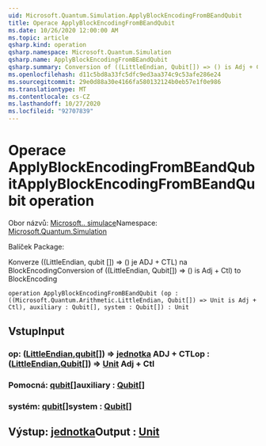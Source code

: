 ```yaml
---
uid: Microsoft.Quantum.Simulation.ApplyBlockEncodingFromBEandQubit
title: Operace ApplyBlockEncodingFromBEandQubit
ms.date: 10/26/2020 12:00:00 AM
ms.topic: article
qsharp.kind: operation
qsharp.namespace: Microsoft.Quantum.Simulation
qsharp.name: ApplyBlockEncodingFromBEandQubit
qsharp.summary: Conversion of ((LittleEndian, Qubit[]) => () is Adj + Ctl) to BlockEncoding
ms.openlocfilehash: d11c5bd8a33fc5dfc9ed3aa374c9c53afe286e24
ms.sourcegitcommit: 29e0d88a30e4166fa580132124b0eb57e1f0e986
ms.translationtype: MT
ms.contentlocale: cs-CZ
ms.lasthandoff: 10/27/2020
ms.locfileid: "92707839"
---
```

# <a name="applyblockencodingfrombeandqubit-operation"></a><span data-ttu-id="96a96-102">Operace ApplyBlockEncodingFromBEandQubit</span><span class="sxs-lookup"><span data-stu-id="96a96-102">ApplyBlockEncodingFromBEandQubit operation</span></span>

<span data-ttu-id="96a96-103">Obor názvů: [Microsoft.. simulace](xref:Microsoft.Quantum.Simulation)</span><span class="sxs-lookup"><span data-stu-id="96a96-103">Namespace: [Microsoft.Quantum.Simulation](xref:Microsoft.Quantum.Simulation)</span></span>

<span data-ttu-id="96a96-104">Balíček [](https://nuget.org/packages/)</span><span class="sxs-lookup"><span data-stu-id="96a96-104">Package: [](https://nuget.org/packages/)</span></span>


<span data-ttu-id="96a96-105">Konverze ((LittleEndian, qubit []) => () je ADJ + CTL) na BlockEncoding</span><span class="sxs-lookup"><span data-stu-id="96a96-105">Conversion of ((LittleEndian, Qubit[]) => () is Adj + Ctl) to BlockEncoding</span></span>

```qsharp
operation ApplyBlockEncodingFromBEandQubit (op : ((Microsoft.Quantum.Arithmetic.LittleEndian, Qubit[]) => Unit is Adj + Ctl), auxiliary : Qubit[], system : Qubit[]) : Unit
```


## <a name="input"></a><span data-ttu-id="96a96-106">Vstup</span><span class="sxs-lookup"><span data-stu-id="96a96-106">Input</span></span>

### <a name="op--littleendianqubit--unit-adj--ctl"></a><span data-ttu-id="96a96-107">op: ([LittleEndian](xref:Microsoft.Quantum.Arithmetic.LittleEndian),[qubit](xref:microsoft.quantum.lang-ref.qubit)[]) => [jednotka](xref:microsoft.quantum.lang-ref.unit) ADJ + CTL</span><span class="sxs-lookup"><span data-stu-id="96a96-107">op : ([LittleEndian](xref:Microsoft.Quantum.Arithmetic.LittleEndian),[Qubit](xref:microsoft.quantum.lang-ref.qubit)[]) => [Unit](xref:microsoft.quantum.lang-ref.unit) Adj + Ctl</span></span>




### <a name="auxiliary--qubit"></a><span data-ttu-id="96a96-108">Pomocná: [qubit](xref:microsoft.quantum.lang-ref.qubit)[]</span><span class="sxs-lookup"><span data-stu-id="96a96-108">auxiliary : [Qubit](xref:microsoft.quantum.lang-ref.qubit)[]</span></span>




### <a name="system--qubit"></a><span data-ttu-id="96a96-109">systém: [qubit](xref:microsoft.quantum.lang-ref.qubit)[]</span><span class="sxs-lookup"><span data-stu-id="96a96-109">system : [Qubit](xref:microsoft.quantum.lang-ref.qubit)[]</span></span>





## <a name="output--unit"></a><span data-ttu-id="96a96-110">Výstup: [jednotka](xref:microsoft.quantum.lang-ref.unit)</span><span class="sxs-lookup"><span data-stu-id="96a96-110">Output : [Unit](xref:microsoft.quantum.lang-ref.unit)</span></span>

